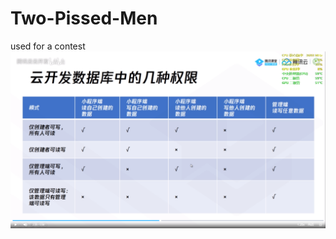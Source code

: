 # Two-Pissed-Men
used for a contest
![image](https://github.com/greenhand-debug/Two-Pissed-Men/blob/master/img/%E6%95%B0%E6%8D%AE%E5%BA%93%E6%9D%83%E9%99%90.png)
